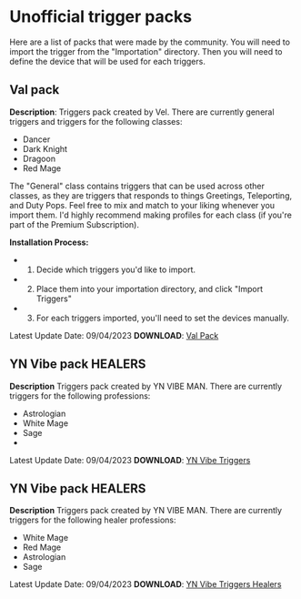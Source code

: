 # Unofficial trigger packs

Here are a list of packs that were made by the community. You will need to import the trigger from the "Importation" directory.
Then you will need to define the device that will be used for each triggers.

## Val pack

**Description**:
Triggers pack created by Vel. There are currently general triggers and triggers for the following classes:

- Dancer
- Dark Knight
- Dragoon
- Red Mage

The "General" class contains triggers that can be used across other classes, as they are triggers that responds to things Greetings, Teleporting, and Duty Pops. Feel free to mix and match to your liking whenever you import them. I'd highly recommend making profiles for each class (if you're part of the Premium Subscription).

**Installation Process:**
- 1) Decide which triggers you'd like to import.
- 2) Place them into your importation directory, and click "Import Triggers"
- 3) For each triggers imported, you'll need to set the devices manually.


Latest Update Date: 09/04/2023
**DOWNLOAD**: [Val Pack](./Val_Pack.zip)



## YN Vibe pack HEALERS
**Description**
Triggers pack created by YN VIBE MAN. There are currently triggers for the following professions:

- Astrologian
- White Mage
- Sage
-

Latest Update Date: 09/04/2023
**DOWNLOAD**: [YN Vibe Triggers](./YN_Vibe_Triggers.zip)

## YN Vibe pack HEALERS
**Description**
Triggers pack created by YN VIBE MAN. There are currently triggers for the following healer professions:

- White Mage
- Red Mage
- Astrologian
- Sage

Latest Update Date: 09/04/2023
**DOWNLOAD**: [YN Vibe Triggers Healers](./YN_Vibe_Triggers_Healers.zip)

